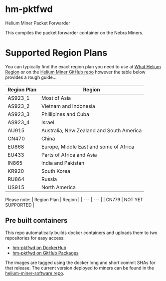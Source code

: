 # hm-pktfwd
Helium Miner Packet Forwarder

This compiles the packet forwarder container on the Nebra Miners.

# Supported Region Plans

You can typically find the exact region plan you need to use at [What Helium Region](https://whatheliumregion.xyz/) or on the [Helium Miner GitHub repo](https://github.com/helium/miner/blob/master/priv/countries_reg_domains.csv) however the table below provides a rough guide...

| Region Plan | Region |
| --- | --- |
| AS923_1 | Most of Asia |
| AS923_2 | Vietnam and Indonesia |
| AS923_3 | Phillipines and Cuba |
| AS923_4 | Israel |
| AU915 | Australia, New Zealand and South America|
| CN470 | China |
| EU868 | Europe, Middle East and some of Africa |
| EU433 | Parts of Africa and Asia|
| IN865 | India and Pakistan |
| KR920 | South Korea |
| RU864 | Russia |
| US915 | North America |

Please note:
| Region Plan | Region |
| --- | --- |
| CN779 | NOT YET SUPPORTED |

## Pre built containers

This repo automatically builds docker containers and uploads them to two repositories for easy access:
- [hm-pktfwd on DockerHub](https://hub.docker.com/r/nebraltd/hm-pktfwd)
- [hm-pktfwd on GitHub Packages](https://github.com/NebraLtd/hm-pktfwd/pkgs/container/hm-pktfwd)

The images are tagged using the docker long and short commit SHAs for that release. The current version deployed to miners can be found in the [helium-miner-software repo](https://github.com/NebraLtd/helium-miner-software/blob/production/docker-compose.yml).
